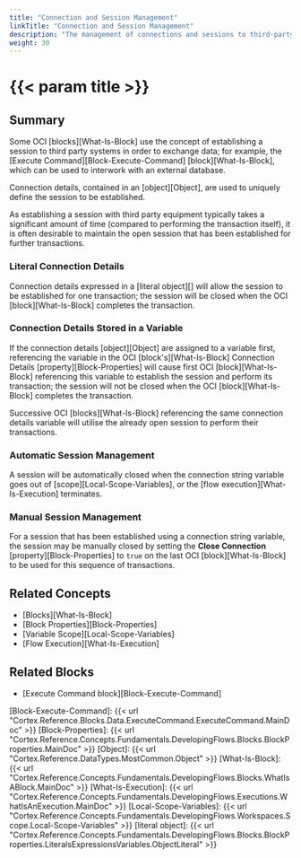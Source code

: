 ```yaml
---
title: "Connection and Session Management"
linkTitle: "Connection and Session Management"
description: "The management of connections and sessions to third-party systems."
weight: 30
---
```


# {{< param title >}}

## Summary

Some OCI [blocks][What-Is-Block] use the concept of establishing a session to third party systems in order to exchange data; for example, the [Execute Command][Block-Execute-Command] [block][What-Is-Block], which can be used to interwork with an external database.

Connection details, contained in an [object][Object], are used to uniquely define the session to be established.

As establishing a session with third party equipment typically takes a significant amount of time (compared to performing the transaction itself), it is often desirable to maintain the open session that has been established for further transactions.

### Literal Connection Details

Connection details expressed in a [literal object][] will allow the session to be established for one transaction; the session will be closed when the OCI [block][What-Is-Block] completes the transaction.

### Connection Details Stored in a Variable

 If the connection details [object][Object] are assigned to a variable first, referencing the variable in the OCI [block's][What-Is-Block] Connection Details [property][Block-Properties] will cause first OCI [block][What-Is-Block] referencing this variable to establish the session and perform its transaction; the session will not be closed when the OCI [block][What-Is-Block] completes the transaction.

 Successive OCI [blocks][What-Is-Block] referencing the same connection details variable  will utilise the already open session to perform their transactions.

### Automatic Session Management

A session will be automatically closed when the connection string variable goes out of [scope][Local-Scope-Variables], or the [flow execution][What-Is-Execution] terminates.

### Manual Session Management

For a session that has been established using a connection string variable, the session may be manually closed by setting the **Close Connection** [property][Block-Properties] to `true` on the last OCI [block][What-Is-Block] to be used for this sequence of transactions.

## Related Concepts

* [Blocks][What-Is-Block]
* [Block Properties][Block-Properties]
* [Variable Scope][Local-Scope-Variables]
* [Flow Execution][What-Is-Execution]

## Related Blocks

* [Execute Command block][Block-Execute-Command]

[Block-Execute-Command]: {{< url "Cortex.Reference.Blocks.Data.ExecuteCommand.ExecuteCommand.MainDoc" >}}
[Block-Properties]: {{< url "Cortex.Reference.Concepts.Fundamentals.DevelopingFlows.Blocks.BlockProperties.MainDoc" >}}
[Object]: {{< url "Cortex.Reference.DataTypes.MostCommon.Object" >}}
[What-Is-Block]: {{< url "Cortex.Reference.Concepts.Fundamentals.DevelopingFlows.Blocks.WhatIsABlock.MainDoc" >}}
[What-Is-Execution]: {{< url "Cortex.Reference.Concepts.Fundamentals.DevelopingFlows.Executions.WhatIsAnExecution.MainDoc" >}}
[Local-Scope-Variables]: {{< url "Cortex.Reference.Concepts.Fundamentals.DevelopingFlows.Workspaces.Scope.Local-Scope-Variables" >}}
[literal object]: {{< url "Cortex.Reference.Concepts.Fundamentals.DevelopingFlows.Blocks.BlockProperties.LiteralsExpressionsVariables.ObjectLiteral" >}}
